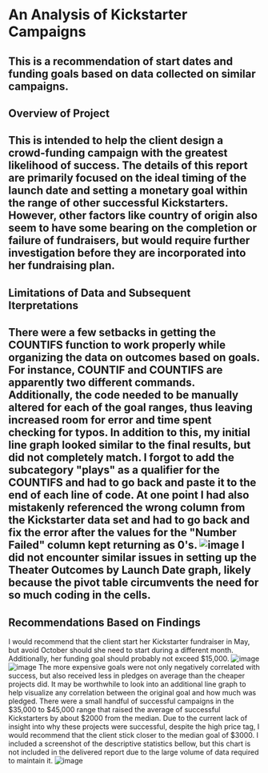 # An Analysis of Kickstarter Campaigns
This is a recommendation of start dates and funding goals based on data collected on similar campaigns. 
---
## Overview of Project ##
This is intended to help the client design a crowd-funding campaign with the greatest likelihood of success. The details of this report are primarily focused on the ideal timing of the launch date and setting a monetary goal within the range of other successful Kickstarters. However, other factors like country of origin also seem to have some bearing on the completion or failure of fundraisers, but would require further investigation before they are incorporated into her fundraising plan.
---
## Limitations of Data and Subsequent Iterpretations ##
There were a few setbacks in getting the COUNTIFS function to work properly while organizing the data on outcomes based on goals. For instance, COUNTIF and COUNTIFS are apparently two different commands. Additionally, the code needed to be manually altered for each of the goal ranges, thus leaving increased room for error and time spent checking for typos. 
	In addition to this, my initial line graph looked similar to the final results, but did not completely match. I forgot to add the subcategory "plays" as a qualifier for the COUNTIFS and had to go back and paste it to the end of each line of code. At one point I had also mistakenly referenced the wrong column from the Kickstarter data set and had to go back and fix the error after the values for the "Number Failed" column kept returning as 0's.
![image](https://user-images.githubusercontent.com/91698325/137844117-e7c7b60b-d134-48db-97bb-a535ba943bc4.png)
I did not encounter similar issues in setting up the Theater Outcomes by Launch Date graph, likely because the pivot table circumvents the need for so much coding in the cells.
---
## Recommendations Based on Findings ##
I would recommend that the client start her Kickstarter fundraiser in May, but avoid October should she need to start during a different month. Additionally, her funding goal should probably not exceed $15,000. 
![image](https://user-images.githubusercontent.com/91698325/137844341-9c8084a8-ff4e-4bfe-87be-108540a48cb6.png)
![image](https://user-images.githubusercontent.com/91698325/137844358-08a3c637-15fd-4cf7-a9fb-731a1436b456.png)
The more expensive goals were not only negatively correlated with success, but also received less in pledges on average than the cheaper projects did. It may be worthwhile to look into an additional line graph to help visualize any correlation between the original goal and how much was pledged. There were a small handful of successful campaigns in the $35,000 to $45,000 range that raised the average of successful Kickstarters by about $2000 from the median. Due to the current lack of insight into why these projects were successful, despite the high price tag, I would recommend that the client stick closer to the median goal of $3000. I included a screenshot of the descriptive statistics bellow, but this chart is not included in the delivered report due to the large volume of data required to maintain it.
![image](https://user-images.githubusercontent.com/91698325/137844441-c12c07cd-2c26-4f1d-93f3-39c572b082ac.png)






